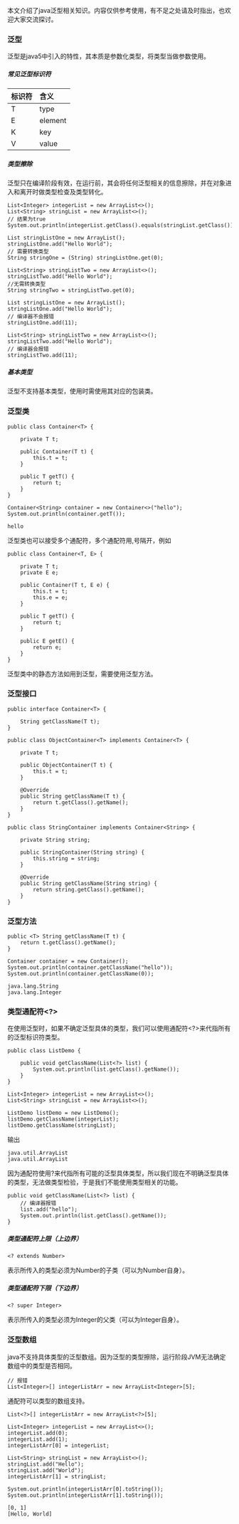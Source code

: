 本文介绍了java泛型相关知识。内容仅供参考使用，有不足之处请及时指出，也欢迎大家交流探讨。

### 泛型

泛型是java5中引入的特性，其本质是参数化类型，将类型当做参数使用。

##### 常见泛型标识符

|标识符|含义|
|:----|:----|
|T|type|
|E|element|
|K|key|
|V|value|

##### 类型擦除

泛型只在编译阶段有效，在运行前，其会将任何泛型相关的信息擦除，并在对象进入和离开时做类型检查及类型转化。

```
List<Integer> integerList = new ArrayList<>();
List<String> stringList = new ArrayList<>();
// 结果为true
System.out.println(integerList.getClass().equals(stringList.getClass()));
```

```
List stringListOne = new ArrayList();
stringListOne.add("Hello World");
// 需要转换类型
String stringOne = (String) stringListOne.get(0);

List<String> stringListTwo = new ArrayList<>();
stringListTwo.add("Hello World");
//无需转换类型
String stringTwo = stringListTwo.get(0);
```

```
List stringListOne = new ArrayList();
stringListOne.add("Hello World");
// 编译器不会报错
stringListOne.add(11);

List<String> stringListTwo = new ArrayList<>();
stringListTwo.add("Hello World");
// 编译器会报错
stringListTwo.add(11);
```

##### 基本类型

泛型不支持基本类型，使用时需使用其对应的包装类。

### 泛型类

```
public class Container<T> {

    private T t;

    public Container(T t) {
        this.t = t;
    }

    public T getT() {
        return t;
    }
}
```

```
Container<String> container = new Container<>("hello");
System.out.println(container.getT());
```

```
hello
```

泛型类也可以接受多个通配符，多个通配符用,号隔开，例如

```
public class Container<T, E> {

    private T t;
    private E e;

    public Container(T t, E e) {
        this.t = t;
        this.e = e;
    }

    public T getT() {
        return t;
    }

    public E getE() {
        return e;
    }
}
```

泛型类中的静态方法如用到泛型，需要使用泛型方法。

### 泛型接口

```
public interface Container<T> {

    String getClassName(T t);
}
```

```
public class ObjectContainer<T> implements Container<T> {

    private T t;

    public ObjectContainer(T t) {
        this.t = t;
    }

    @Override
    public String getClassName(T t) {
        return t.getClass().getName();
    }
}
```

```
public class StringContainer implements Container<String> {

    private String string;

    public StringContainer(String string) {
        this.string = string;
    }

    @Override
    public String getClassName(String string) {
        return string.getClass().getName();
    }
}
```


### 泛型方法

```
public <T> String getClassName(T t) {
    return t.getClass().getName();
}
```

```
Container container = new Container();
System.out.println(container.getClassName("hello"));
System.out.println(container.getClassName(0));
```

```
java.lang.String
java.lang.Integer
```

### 类型通配符<?>

在使用泛型时，如果不确定泛型具体的类型，我们可以使用通配符<?>来代指所有的泛型标识符类型。

```
public class ListDemo {

    public void getClassName(List<?> list) {
        System.out.println(list.getClass().getName());
    }
}
```

```
List<Integer> integerList = new ArrayList<>();
List<String> stringList = new ArrayList<>();

ListDemo listDemo = new ListDemo();
listDemo.getClassName(integerList);
listDemo.getClassName(stringList);
```

输出

```
java.util.ArrayList
java.util.ArrayList
```

因为通配符使用?来代指所有可能的泛型具体类型，所以我们现在不明确泛型具体的类型，无法做类型检验，于是我们不能使用类型相关的功能。

```
public void getClassName(List<?> list) {
    // 编译器报错
    list.add("hello");
    System.out.println(list.getClass().getName());
}
```

##### 类型通配符上限（上边界）

```
<? extends Number>
```

表示所传入的类型必须为Number的子类（可以为Number自身）。

##### 类型通配符下限（下边界）

```
<? super Integer>
```

表示所传入的类型必须为Integer的父类（可以为Integer自身）。

### 泛型数组

java不支持具体类型的泛型数组。因为泛型的类型擦除，运行阶段JVM无法确定数组中的类型是否相同。

```
// 报错
List<Integer>[] integerListArr = new ArrayList<Integer>[5];
```

通配符可以类型的数组支持。

```
List<?>[] integerListArr = new ArrayList<?>[5];

List<Integer> integerList = new ArrayList<>();
integerList.add(0);
integerList.add(1);
integerListArr[0] = integerList;

List<String> stringList = new ArrayList<>();
stringList.add("Hello");
stringList.add("World");
integerListArr[1] = stringList;

System.out.println(integerListArr[0].toString());
System.out.println(integerListArr[1].toString());
```

```
[0, 1]
[Hello, World]
```